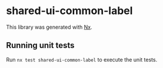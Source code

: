 # shared-ui-common-label

This library was generated with [Nx](https://nx.dev).

## Running unit tests

Run `nx test shared-ui-common-label` to execute the unit tests.
